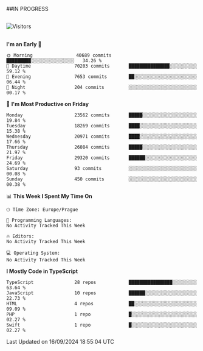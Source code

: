 ##IN PROGRESS
##
![Visitors](https://komarev.com/ghpvc/?username=petrbui&style=for-the-badge&label=Visitors+👀)



##
<!--
[![My GitHub stats](https://github-readme-stats.vercel.app/api?username=petrbui&theme=github_dark)](https://github.com/anuraghazra/github-readme-stats)

[![My wakatime stats](https://github-readme-stats.vercel.app/api/wakatime?username=petrbui&theme=github_dark)](https://github.com/anuraghazra/github-readme-stats)
-->
<!--START_SECTION:waka-->
**I'm an Early 🐤** 

```text
🌞 Morning                40689 commits       █████████░░░░░░░░░░░░░░░░   34.26 % 
🌆 Daytime                70203 commits       ███████████████░░░░░░░░░░   59.12 % 
🌃 Evening                7653 commits        ██░░░░░░░░░░░░░░░░░░░░░░░   06.44 % 
🌙 Night                  204 commits         ░░░░░░░░░░░░░░░░░░░░░░░░░   00.17 % 
```
📅 **I'm Most Productive on Friday** 

```text
Monday                   23562 commits       █████░░░░░░░░░░░░░░░░░░░░   19.84 % 
Tuesday                  18269 commits       ████░░░░░░░░░░░░░░░░░░░░░   15.38 % 
Wednesday                20971 commits       ████░░░░░░░░░░░░░░░░░░░░░   17.66 % 
Thursday                 26084 commits       █████░░░░░░░░░░░░░░░░░░░░   21.97 % 
Friday                   29320 commits       ██████░░░░░░░░░░░░░░░░░░░   24.69 % 
Saturday                 93 commits          ░░░░░░░░░░░░░░░░░░░░░░░░░   00.08 % 
Sunday                   450 commits         ░░░░░░░░░░░░░░░░░░░░░░░░░   00.38 % 
```


📊 **This Week I Spent My Time On** 

```text
🕑︎ Time Zone: Europe/Prague

💬 Programming Languages: 
No Activity Tracked This Week

🔥 Editors: 
No Activity Tracked This Week

💻 Operating System: 
No Activity Tracked This Week
```

**I Mostly Code in TypeScript** 

```text
TypeScript               28 repos            ████████████████░░░░░░░░░   63.64 % 
JavaScript               10 repos            ██████░░░░░░░░░░░░░░░░░░░   22.73 % 
HTML                     4 repos             ██░░░░░░░░░░░░░░░░░░░░░░░   09.09 % 
PHP                      1 repo              █░░░░░░░░░░░░░░░░░░░░░░░░   02.27 % 
Swift                    1 repo              █░░░░░░░░░░░░░░░░░░░░░░░░   02.27 % 
```




 Last Updated on 16/09/2024 18:55:04 UTC
<!--END_SECTION:waka-->
